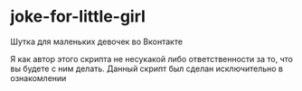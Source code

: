 # joke-for-little-girl
Шутка для маленьких девочек во Вконтакте

Я как автор этого скрипта не несукакой либо ответственности за то, что вы будете с ним делать.
Данный скрипт был сделан исключительно в ознакомлении
